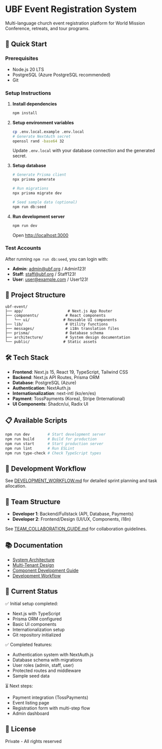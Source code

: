 # UBF Event Registration System

Multi-language church event registration platform for World Mission Conference, retreats, and tour programs.

## 🚀 Quick Start

### Prerequisites
- Node.js 20 LTS
- PostgreSQL (Azure PostgreSQL recommended)
- Git

### Setup Instructions

1. **Install dependencies**
   ```bash
   npm install
   ```

2. **Setup environment variables**
   ```bash
   cp .env.local.example .env.local
   # Generate NextAuth secret
   openssl rand -base64 32
   ```
   Update `.env.local` with your database connection and the generated secret.

3. **Setup database**
   ```bash
   # Generate Prisma client
   npx prisma generate

   # Run migrations
   npx prisma migrate dev

   # Seed sample data (optional)
   npm run db:seed
   ```

4. **Run development server**
   ```bash
   npm run dev
   ```
   Open [http://localhost:3000](http://localhost:3000)

### Test Accounts

After running `npm run db:seed`, you can login with:
- **Admin**: admin@ubf.org / Admin123!
- **Staff**: staff@ubf.org / Staff123!
- **User**: user@example.com / User123!

## 📁 Project Structure

```
ubf-event/
├── app/                    # Next.js App Router
├── components/            # React components
│   └── ui/               # Reusable UI components
├── lib/                   # Utility functions
├── messages/              # i18n translation files
├── prisma/                # Database schema
├── architecture/          # System design documentation
└── public/               # Static assets
```

## 🛠️ Tech Stack

- **Frontend**: Next.js 15, React 19, TypeScript, Tailwind CSS
- **Backend**: Next.js API Routes, Prisma ORM
- **Database**: PostgreSQL (Azure)
- **Authentication**: NextAuth.js
- **Internationalization**: next-intl (ko/en/es)
- **Payment**: TossPayments (Korea), Stripe (International)
- **UI Components**: Shadcn/ui, Radix UI

## 📋 Available Scripts

```bash
npm run dev        # Start development server
npm run build      # Build for production
npm run start      # Start production server
npm run lint       # Run ESLint
npm run type-check # Check TypeScript types
```

## 🔧 Development Workflow

See [DEVELOPMENT_WORKFLOW.md](DEVELOPMENT_WORKFLOW.md) for detailed sprint planning and task allocation.

## 👥 Team Structure

- **Developer 1**: Backend/Fullstack (API, Database, Payments)
- **Developer 2**: Frontend/Design (UI/UX, Components, i18n)

See [TEAM_COLLABORATION_GUIDE.md](TEAM_COLLABORATION_GUIDE.md) for collaboration guidelines.

## 📚 Documentation

- [System Architecture](architecture/SYSTEM_ARCHITECTURE.md)
- [Multi-Tenant Design](architecture/MULTI_TENANT_DESIGN.md)
- [Component Development Guide](COMPONENT_DEVELOPMENT_GUIDE.md)
- [Development Workflow](DEVELOPMENT_WORKFLOW.md)

## 🚦 Current Status

✅ Initial setup completed:
- Next.js with TypeScript
- Prisma ORM configured
- Basic UI components
- Internationalization setup
- Git repository initialized

✅ Completed features:
- Authentication system with NextAuth.js
- Database schema with migrations
- User roles (admin, staff, user)
- Protected routes and middleware
- Sample seed data

⏳ Next steps:
- Payment integration (TossPayments)
- Event listing page
- Registration form with multi-step flow
- Admin dashboard

## 📄 License

Private - All rights reserved